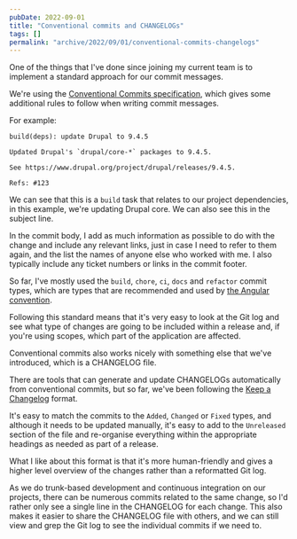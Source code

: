 ```yaml
---
pubDate: 2022-09-01
title: "Conventional commits and CHANGELOGs"
tags: []
permalink: "archive/2022/09/01/conventional-commits-changelogs"
---
```


One of the things that I've done since joining my current team is to implement a standard approach for our commit messages.

We're using the [Conventional Commits specification](https://www.conventionalcommits.org), which gives some additional rules to follow when writing commit messages.

For example:

```
build(deps): update Drupal to 9.4.5

Updated Drupal's `drupal/core-*` packages to 9.4.5.

See https://www.drupal.org/project/drupal/releases/9.4.5.

Refs: #123
```

We can see that this is a `build` task that relates to our project dependencies, in this example, we're updating Drupal core. We can also see this in the subject line.

In the commit body, I add as much information as possible to do with the change and include any relevant links, just in case I need to refer to them again, and the list the names of anyone else who worked with me. I also typically include any ticket numbers or links in the commit footer.

So far, I've mostly used the `build`, `chore`, `ci`, `docs` and `refactor` commit types, which are types that are recommended and used by [the Angular convention](https://github.com/angular/angular/blob/22b96b9/CONTRIBUTING.md#-commit-message-guidelines).

Following this standard means that it's very easy to look at the Git log and see what type of changes are going to be included within a release and, if you're using scopes, which part of the application are affected.

Conventional commits also works nicely with something else that we've introduced, which is a CHANGELOG file.

There are tools that can generate and update CHANGELOGs automatically from conventional commits, but so far, we've been following the [Keep a Changelog](https://keepachangelog.com) format.

It's easy to match the commits to the `Added`, `Changed` or `Fixed` types, and although it needs to be updated manually, it's easy to add to the `Unreleased` section of the file and re-organise everything within the appropriate headings as needed as part of a release.

What I like about this format is that it's more human-friendly and gives a higher level overview of the changes rather than a reformatted Git log.

As we do trunk-based development and continuous integration on our projects, there can be numerous commits related to the same change, so I'd rather only see a single line in the CHANGELOG for each change. This also makes it easier to share the CHANGELOG file with others, and we can still view and grep the Git log to see the individual commits if we need to.
